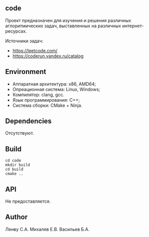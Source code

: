 ## code

Проект предназначен для изучения и решения различных аглоритмических задач, выставленных на различных интернет-ресурсах. 

Источники задач:
- https://leetcode.com/
- https://coderun.yandex.ru/catalog

## Environment
- Аппаратная архитектура: x86, AMD64;
- Опреационная система: Linux, Windows;
- Компилятор: clang, gcc.
- Язык программирования: C++;
- Система сборки: CMake + Ninja.

## Dependencies
Отсутствуют.

## Build
```
cd code
mkdir build
cd build
cmake ..
```

## API
Не предоставляется.

## Author
Ленву С.А.
Михалев Е.В.
Васильев Б.А.